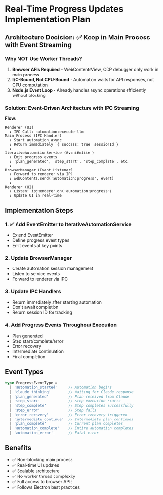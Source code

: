 # Real-Time Progress Updates Implementation Plan

## Architecture Decision: ✅ Keep in Main Process with Event Streaming

### Why NOT Use Worker Threads?
1. **Browser APIs Required** - WebContentsView, CDP debugger only work in main process
2. **I/O-Bound, Not CPU-Bound** - Automation waits for API responses, not CPU computation
3. **Node.js Event Loop** - Already handles async operations efficiently without blocking

### Solution: Event-Driven Architecture with IPC Streaming

**Flow:**
```
Renderer (UI) 
  ↓ IPC Call: automation:execute-llm
Main Process (IPC Handler)
  ↓ Start automation async
  ↓ Return immediately: { success: true, sessionId }
  ↓
IterativeAutomationService (EventEmitter)
  ↓ Emit progress events
  ↓ 'plan_generated', 'step_start', 'step_complete', etc.
  ↓
BrowserManager (Event Listener)
  ↓ Forward to renderer via IPC
  ↓ webContents.send('automation:progress', event)
  ↓
Renderer (UI)
  ↓ Listen: ipcRenderer.on('automation:progress')
  ↓ Update UI in real-time
```

## Implementation Steps

### 1. ✅ Add EventEmitter to IterativeAutomationService
- Extend EventEmitter
- Define progress event types
- Emit events at key points

### 2. Update BrowserManager
- Create automation session management
- Listen to service events
- Forward to renderer via IPC

### 3. Update IPC Handlers
- Return immediately after starting automation
- Don't await completion
- Return session ID for tracking

### 4. Add Progress Events Throughout Execution
- Plan generated
- Step start/complete/error
- Error recovery
- Intermediate continuation
- Final completion

## Event Types

```typescript
type ProgressEventType =
  | 'automation_started'     // Automation begins
  | 'claude_thinking'        // Waiting for Claude response
  | 'plan_generated'         // Plan received from Claude
  | 'step_start'             // Step execution starts
  | 'step_complete'          // Step completes successfully
  | 'step_error'             // Step fails
  | 'error_recovery'         // Error recovery triggered
  | 'intermediate_continue'  // Intermediate plan continues
  | 'plan_complete'          // Current plan completes
  | 'automation_complete'    // Entire automation completes
  | 'automation_error';      // Fatal error
```

## Benefits
- ✅ Non-blocking main process
- ✅ Real-time UI updates
- ✅ Scalable architecture
- ✅ No worker thread complexity
- ✅ Full access to browser APIs
- ✅ Follows Electron best practices
